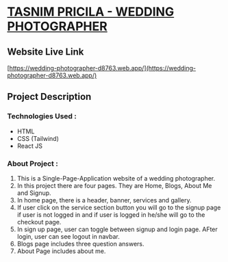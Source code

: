 # [TASNIM PRICILA - WEDDING PHOTOGRAPHER](https://wedding-photographer-d8763.web.app/)


## Website Live Link

[https://wedding-photographer-d8763.web.app/](https://wedding-photographer-d8763.web.app/) 

## Project Description

### **Technologies Used** :

* HTML
* CSS (Tailwind)
* React JS

### **About Project** :

1. This is a Single-Page-Application website of a wedding photographer.
2. In this project there are four pages. They are Home, Blogs, About Me and Signup.
3. In home page, there is a header, banner, services and gallery.
4. If user click on the service section button you will go to the signup page if user is not logged in and if user is logged in he/she will go to the checkout page.
5. In sign up page, user can toggle between signup and login page. AFter login, user can see logout in navbar.
6. Blogs page includes three question answers.
7. About Page includes about me.
